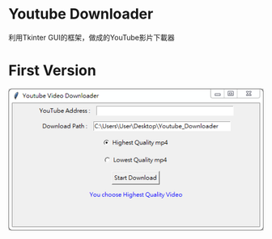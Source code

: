 # Youtube Downloader
利用Tkinter GUI的框架，做成的YouTube影片下載器

# First Version
![image](https://github.com/funkman56/Youtube_Downloader/blob/main/GUI.PNG?raw=true)
